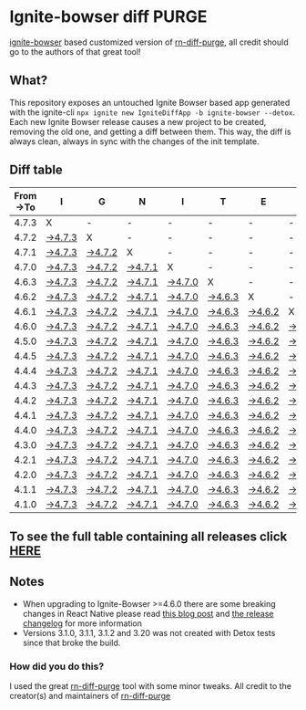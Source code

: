 # Ignite-bowser diff PURGE

[ignite-bowser](https://github.com/infinitered/ignite-bowser) based customized version of [rn-diff-purge](https://github.com/react-native-community/rn-diff-purge/), all credit should go to the authors of that great tool!

## What?

This repository exposes an untouched Ignite Bowser based app generated with the ignite-cli
`npx ignite new IgniteDiffApp -b ignite-bowser --detox`. Each new Ignite Bowser release causes a new project to be created, removing the old one, and getting a diff between them. This way, the diff is always clean, always in sync with the changes of the init template.

## Diff table

| From->To | I                                                                                                  | G                                                                                                  | N                                                                                                  | I                                                                                                  | T                                                                                                  | E                                                                                                  | B                                                                                                  | O                                                                                                  | W                                                                                                  | S                                                                                                  | E                                                                                                  | R                                                                                                  |                                                                                                    |                                                                                                    |                                                                                                    |                                                                                                    |                                                                                                    |                                                                                                    |                                                                                                    |     |
| -------- | -------------------------------------------------------------------------------------------------- | -------------------------------------------------------------------------------------------------- | -------------------------------------------------------------------------------------------------- | -------------------------------------------------------------------------------------------------- | -------------------------------------------------------------------------------------------------- | -------------------------------------------------------------------------------------------------- | -------------------------------------------------------------------------------------------------- | -------------------------------------------------------------------------------------------------- | -------------------------------------------------------------------------------------------------- | -------------------------------------------------------------------------------------------------- | -------------------------------------------------------------------------------------------------- | -------------------------------------------------------------------------------------------------- | -------------------------------------------------------------------------------------------------- | -------------------------------------------------------------------------------------------------- | -------------------------------------------------------------------------------------------------- | -------------------------------------------------------------------------------------------------- | -------------------------------------------------------------------------------------------------- | -------------------------------------------------------------------------------------------------- | -------------------------------------------------------------------------------------------------- | --- |
| 4.7.3    | X                                                                                                  | -                                                                                                  | -                                                                                                  | -                                                                                                  | -                                                                                                  | -                                                                                                  | -                                                                                                  | -                                                                                                  | -                                                                                                  | -                                                                                                  | -                                                                                                  | -                                                                                                  | -                                                                                                  | -                                                                                                  | -                                                                                                  | -                                                                                                  | -                                                                                                  | -                                                                                                  | -                                                                                                  | -   |
| 4.7.2    | [->4.7.3](https://github.com/nirre7/ignite-bowser-diff-purge/compare/release/4.7.2..release/4.7.3) | X                                                                                                  | -                                                                                                  | -                                                                                                  | -                                                                                                  | -                                                                                                  | -                                                                                                  | -                                                                                                  | -                                                                                                  | -                                                                                                  | -                                                                                                  | -                                                                                                  | -                                                                                                  | -                                                                                                  | -                                                                                                  | -                                                                                                  | -                                                                                                  | -                                                                                                  | -                                                                                                  | -   |
| 4.7.1    | [->4.7.3](https://github.com/nirre7/ignite-bowser-diff-purge/compare/release/4.7.1..release/4.7.3) | [->4.7.2](https://github.com/nirre7/ignite-bowser-diff-purge/compare/release/4.7.1..release/4.7.2) | X                                                                                                  | -                                                                                                  | -                                                                                                  | -                                                                                                  | -                                                                                                  | -                                                                                                  | -                                                                                                  | -                                                                                                  | -                                                                                                  | -                                                                                                  | -                                                                                                  | -                                                                                                  | -                                                                                                  | -                                                                                                  | -                                                                                                  | -                                                                                                  | -                                                                                                  | -   |
| 4.7.0    | [->4.7.3](https://github.com/nirre7/ignite-bowser-diff-purge/compare/release/4.7.0..release/4.7.3) | [->4.7.2](https://github.com/nirre7/ignite-bowser-diff-purge/compare/release/4.7.0..release/4.7.2) | [->4.7.1](https://github.com/nirre7/ignite-bowser-diff-purge/compare/release/4.7.0..release/4.7.1) | X                                                                                                  | -                                                                                                  | -                                                                                                  | -                                                                                                  | -                                                                                                  | -                                                                                                  | -                                                                                                  | -                                                                                                  | -                                                                                                  | -                                                                                                  | -                                                                                                  | -                                                                                                  | -                                                                                                  | -                                                                                                  | -                                                                                                  | -                                                                                                  | -   |
| 4.6.3    | [->4.7.3](https://github.com/nirre7/ignite-bowser-diff-purge/compare/release/4.6.3..release/4.7.3) | [->4.7.2](https://github.com/nirre7/ignite-bowser-diff-purge/compare/release/4.6.3..release/4.7.2) | [->4.7.1](https://github.com/nirre7/ignite-bowser-diff-purge/compare/release/4.6.3..release/4.7.1) | [->4.7.0](https://github.com/nirre7/ignite-bowser-diff-purge/compare/release/4.6.3..release/4.7.0) | X                                                                                                  | -                                                                                                  | -                                                                                                  | -                                                                                                  | -                                                                                                  | -                                                                                                  | -                                                                                                  | -                                                                                                  | -                                                                                                  | -                                                                                                  | -                                                                                                  | -                                                                                                  | -                                                                                                  | -                                                                                                  | -                                                                                                  | -   |
| 4.6.2    | [->4.7.3](https://github.com/nirre7/ignite-bowser-diff-purge/compare/release/4.6.2..release/4.7.3) | [->4.7.2](https://github.com/nirre7/ignite-bowser-diff-purge/compare/release/4.6.2..release/4.7.2) | [->4.7.1](https://github.com/nirre7/ignite-bowser-diff-purge/compare/release/4.6.2..release/4.7.1) | [->4.7.0](https://github.com/nirre7/ignite-bowser-diff-purge/compare/release/4.6.2..release/4.7.0) | [->4.6.3](https://github.com/nirre7/ignite-bowser-diff-purge/compare/release/4.6.2..release/4.6.3) | X                                                                                                  | -                                                                                                  | -                                                                                                  | -                                                                                                  | -                                                                                                  | -                                                                                                  | -                                                                                                  | -                                                                                                  | -                                                                                                  | -                                                                                                  | -                                                                                                  | -                                                                                                  | -                                                                                                  | -                                                                                                  | -   |
| 4.6.1    | [->4.7.3](https://github.com/nirre7/ignite-bowser-diff-purge/compare/release/4.6.1..release/4.7.3) | [->4.7.2](https://github.com/nirre7/ignite-bowser-diff-purge/compare/release/4.6.1..release/4.7.2) | [->4.7.1](https://github.com/nirre7/ignite-bowser-diff-purge/compare/release/4.6.1..release/4.7.1) | [->4.7.0](https://github.com/nirre7/ignite-bowser-diff-purge/compare/release/4.6.1..release/4.7.0) | [->4.6.3](https://github.com/nirre7/ignite-bowser-diff-purge/compare/release/4.6.1..release/4.6.3) | [->4.6.2](https://github.com/nirre7/ignite-bowser-diff-purge/compare/release/4.6.1..release/4.6.2) | X                                                                                                  | -                                                                                                  | -                                                                                                  | -                                                                                                  | -                                                                                                  | -                                                                                                  | -                                                                                                  | -                                                                                                  | -                                                                                                  | -                                                                                                  | -                                                                                                  | -                                                                                                  | -                                                                                                  | -   |
| 4.6.0    | [->4.7.3](https://github.com/nirre7/ignite-bowser-diff-purge/compare/release/4.6.0..release/4.7.3) | [->4.7.2](https://github.com/nirre7/ignite-bowser-diff-purge/compare/release/4.6.0..release/4.7.2) | [->4.7.1](https://github.com/nirre7/ignite-bowser-diff-purge/compare/release/4.6.0..release/4.7.1) | [->4.7.0](https://github.com/nirre7/ignite-bowser-diff-purge/compare/release/4.6.0..release/4.7.0) | [->4.6.3](https://github.com/nirre7/ignite-bowser-diff-purge/compare/release/4.6.0..release/4.6.3) | [->4.6.2](https://github.com/nirre7/ignite-bowser-diff-purge/compare/release/4.6.0..release/4.6.2) | [->4.6.1](https://github.com/nirre7/ignite-bowser-diff-purge/compare/release/4.6.0..release/4.6.1) | X                                                                                                  | -                                                                                                  | -                                                                                                  | -                                                                                                  | -                                                                                                  | -                                                                                                  | -                                                                                                  | -                                                                                                  | -                                                                                                  | -                                                                                                  | -                                                                                                  | -                                                                                                  | -   |
| 4.5.0    | [->4.7.3](https://github.com/nirre7/ignite-bowser-diff-purge/compare/release/4.5.0..release/4.7.3) | [->4.7.2](https://github.com/nirre7/ignite-bowser-diff-purge/compare/release/4.5.0..release/4.7.2) | [->4.7.1](https://github.com/nirre7/ignite-bowser-diff-purge/compare/release/4.5.0..release/4.7.1) | [->4.7.0](https://github.com/nirre7/ignite-bowser-diff-purge/compare/release/4.5.0..release/4.7.0) | [->4.6.3](https://github.com/nirre7/ignite-bowser-diff-purge/compare/release/4.5.0..release/4.6.3) | [->4.6.2](https://github.com/nirre7/ignite-bowser-diff-purge/compare/release/4.5.0..release/4.6.2) | [->4.6.1](https://github.com/nirre7/ignite-bowser-diff-purge/compare/release/4.5.0..release/4.6.1) | [->4.6.0](https://github.com/nirre7/ignite-bowser-diff-purge/compare/release/4.5.0..release/4.6.0) | X                                                                                                  | -                                                                                                  | -                                                                                                  | -                                                                                                  | -                                                                                                  | -                                                                                                  | -                                                                                                  | -                                                                                                  | -                                                                                                  | -                                                                                                  | -                                                                                                  | -   |
| 4.4.5    | [->4.7.3](https://github.com/nirre7/ignite-bowser-diff-purge/compare/release/4.4.5..release/4.7.3) | [->4.7.2](https://github.com/nirre7/ignite-bowser-diff-purge/compare/release/4.4.5..release/4.7.2) | [->4.7.1](https://github.com/nirre7/ignite-bowser-diff-purge/compare/release/4.4.5..release/4.7.1) | [->4.7.0](https://github.com/nirre7/ignite-bowser-diff-purge/compare/release/4.4.5..release/4.7.0) | [->4.6.3](https://github.com/nirre7/ignite-bowser-diff-purge/compare/release/4.4.5..release/4.6.3) | [->4.6.2](https://github.com/nirre7/ignite-bowser-diff-purge/compare/release/4.4.5..release/4.6.2) | [->4.6.1](https://github.com/nirre7/ignite-bowser-diff-purge/compare/release/4.4.5..release/4.6.1) | [->4.6.0](https://github.com/nirre7/ignite-bowser-diff-purge/compare/release/4.4.5..release/4.6.0) | [->4.5.0](https://github.com/nirre7/ignite-bowser-diff-purge/compare/release/4.4.5..release/4.5.0) | X                                                                                                  | -                                                                                                  | -                                                                                                  | -                                                                                                  | -                                                                                                  | -                                                                                                  | -                                                                                                  | -                                                                                                  | -                                                                                                  | -                                                                                                  | -   |
| 4.4.4    | [->4.7.3](https://github.com/nirre7/ignite-bowser-diff-purge/compare/release/4.4.4..release/4.7.3) | [->4.7.2](https://github.com/nirre7/ignite-bowser-diff-purge/compare/release/4.4.4..release/4.7.2) | [->4.7.1](https://github.com/nirre7/ignite-bowser-diff-purge/compare/release/4.4.4..release/4.7.1) | [->4.7.0](https://github.com/nirre7/ignite-bowser-diff-purge/compare/release/4.4.4..release/4.7.0) | [->4.6.3](https://github.com/nirre7/ignite-bowser-diff-purge/compare/release/4.4.4..release/4.6.3) | [->4.6.2](https://github.com/nirre7/ignite-bowser-diff-purge/compare/release/4.4.4..release/4.6.2) | [->4.6.1](https://github.com/nirre7/ignite-bowser-diff-purge/compare/release/4.4.4..release/4.6.1) | [->4.6.0](https://github.com/nirre7/ignite-bowser-diff-purge/compare/release/4.4.4..release/4.6.0) | [->4.5.0](https://github.com/nirre7/ignite-bowser-diff-purge/compare/release/4.4.4..release/4.5.0) | [->4.4.5](https://github.com/nirre7/ignite-bowser-diff-purge/compare/release/4.4.4..release/4.4.5) | X                                                                                                  | -                                                                                                  | -                                                                                                  | -                                                                                                  | -                                                                                                  | -                                                                                                  | -                                                                                                  | -                                                                                                  | -                                                                                                  | -   |
| 4.4.3    | [->4.7.3](https://github.com/nirre7/ignite-bowser-diff-purge/compare/release/4.4.3..release/4.7.3) | [->4.7.2](https://github.com/nirre7/ignite-bowser-diff-purge/compare/release/4.4.3..release/4.7.2) | [->4.7.1](https://github.com/nirre7/ignite-bowser-diff-purge/compare/release/4.4.3..release/4.7.1) | [->4.7.0](https://github.com/nirre7/ignite-bowser-diff-purge/compare/release/4.4.3..release/4.7.0) | [->4.6.3](https://github.com/nirre7/ignite-bowser-diff-purge/compare/release/4.4.3..release/4.6.3) | [->4.6.2](https://github.com/nirre7/ignite-bowser-diff-purge/compare/release/4.4.3..release/4.6.2) | [->4.6.1](https://github.com/nirre7/ignite-bowser-diff-purge/compare/release/4.4.3..release/4.6.1) | [->4.6.0](https://github.com/nirre7/ignite-bowser-diff-purge/compare/release/4.4.3..release/4.6.0) | [->4.5.0](https://github.com/nirre7/ignite-bowser-diff-purge/compare/release/4.4.3..release/4.5.0) | [->4.4.5](https://github.com/nirre7/ignite-bowser-diff-purge/compare/release/4.4.3..release/4.4.5) | [->4.4.4](https://github.com/nirre7/ignite-bowser-diff-purge/compare/release/4.4.3..release/4.4.4) | X                                                                                                  | -                                                                                                  | -                                                                                                  | -                                                                                                  | -                                                                                                  | -                                                                                                  | -                                                                                                  | -                                                                                                  | -   |
| 4.4.2    | [->4.7.3](https://github.com/nirre7/ignite-bowser-diff-purge/compare/release/4.4.2..release/4.7.3) | [->4.7.2](https://github.com/nirre7/ignite-bowser-diff-purge/compare/release/4.4.2..release/4.7.2) | [->4.7.1](https://github.com/nirre7/ignite-bowser-diff-purge/compare/release/4.4.2..release/4.7.1) | [->4.7.0](https://github.com/nirre7/ignite-bowser-diff-purge/compare/release/4.4.2..release/4.7.0) | [->4.6.3](https://github.com/nirre7/ignite-bowser-diff-purge/compare/release/4.4.2..release/4.6.3) | [->4.6.2](https://github.com/nirre7/ignite-bowser-diff-purge/compare/release/4.4.2..release/4.6.2) | [->4.6.1](https://github.com/nirre7/ignite-bowser-diff-purge/compare/release/4.4.2..release/4.6.1) | [->4.6.0](https://github.com/nirre7/ignite-bowser-diff-purge/compare/release/4.4.2..release/4.6.0) | [->4.5.0](https://github.com/nirre7/ignite-bowser-diff-purge/compare/release/4.4.2..release/4.5.0) | [->4.4.5](https://github.com/nirre7/ignite-bowser-diff-purge/compare/release/4.4.2..release/4.4.5) | [->4.4.4](https://github.com/nirre7/ignite-bowser-diff-purge/compare/release/4.4.2..release/4.4.4) | [->4.4.3](https://github.com/nirre7/ignite-bowser-diff-purge/compare/release/4.4.2..release/4.4.3) | X                                                                                                  | -                                                                                                  | -                                                                                                  | -                                                                                                  | -                                                                                                  | -                                                                                                  | -                                                                                                  | -   |
| 4.4.1    | [->4.7.3](https://github.com/nirre7/ignite-bowser-diff-purge/compare/release/4.4.1..release/4.7.3) | [->4.7.2](https://github.com/nirre7/ignite-bowser-diff-purge/compare/release/4.4.1..release/4.7.2) | [->4.7.1](https://github.com/nirre7/ignite-bowser-diff-purge/compare/release/4.4.1..release/4.7.1) | [->4.7.0](https://github.com/nirre7/ignite-bowser-diff-purge/compare/release/4.4.1..release/4.7.0) | [->4.6.3](https://github.com/nirre7/ignite-bowser-diff-purge/compare/release/4.4.1..release/4.6.3) | [->4.6.2](https://github.com/nirre7/ignite-bowser-diff-purge/compare/release/4.4.1..release/4.6.2) | [->4.6.1](https://github.com/nirre7/ignite-bowser-diff-purge/compare/release/4.4.1..release/4.6.1) | [->4.6.0](https://github.com/nirre7/ignite-bowser-diff-purge/compare/release/4.4.1..release/4.6.0) | [->4.5.0](https://github.com/nirre7/ignite-bowser-diff-purge/compare/release/4.4.1..release/4.5.0) | [->4.4.5](https://github.com/nirre7/ignite-bowser-diff-purge/compare/release/4.4.1..release/4.4.5) | [->4.4.4](https://github.com/nirre7/ignite-bowser-diff-purge/compare/release/4.4.1..release/4.4.4) | [->4.4.3](https://github.com/nirre7/ignite-bowser-diff-purge/compare/release/4.4.1..release/4.4.3) | [->4.4.2](https://github.com/nirre7/ignite-bowser-diff-purge/compare/release/4.4.1..release/4.4.2) | X                                                                                                  | -                                                                                                  | -                                                                                                  | -                                                                                                  | -                                                                                                  | -                                                                                                  | -   |
| 4.4.0    | [->4.7.3](https://github.com/nirre7/ignite-bowser-diff-purge/compare/release/4.4.0..release/4.7.3) | [->4.7.2](https://github.com/nirre7/ignite-bowser-diff-purge/compare/release/4.4.0..release/4.7.2) | [->4.7.1](https://github.com/nirre7/ignite-bowser-diff-purge/compare/release/4.4.0..release/4.7.1) | [->4.7.0](https://github.com/nirre7/ignite-bowser-diff-purge/compare/release/4.4.0..release/4.7.0) | [->4.6.3](https://github.com/nirre7/ignite-bowser-diff-purge/compare/release/4.4.0..release/4.6.3) | [->4.6.2](https://github.com/nirre7/ignite-bowser-diff-purge/compare/release/4.4.0..release/4.6.2) | [->4.6.1](https://github.com/nirre7/ignite-bowser-diff-purge/compare/release/4.4.0..release/4.6.1) | [->4.6.0](https://github.com/nirre7/ignite-bowser-diff-purge/compare/release/4.4.0..release/4.6.0) | [->4.5.0](https://github.com/nirre7/ignite-bowser-diff-purge/compare/release/4.4.0..release/4.5.0) | [->4.4.5](https://github.com/nirre7/ignite-bowser-diff-purge/compare/release/4.4.0..release/4.4.5) | [->4.4.4](https://github.com/nirre7/ignite-bowser-diff-purge/compare/release/4.4.0..release/4.4.4) | [->4.4.3](https://github.com/nirre7/ignite-bowser-diff-purge/compare/release/4.4.0..release/4.4.3) | [->4.4.2](https://github.com/nirre7/ignite-bowser-diff-purge/compare/release/4.4.0..release/4.4.2) | [->4.4.1](https://github.com/nirre7/ignite-bowser-diff-purge/compare/release/4.4.0..release/4.4.1) | X                                                                                                  | -                                                                                                  | -                                                                                                  | -                                                                                                  | -                                                                                                  | -   |
| 4.3.0    | [->4.7.3](https://github.com/nirre7/ignite-bowser-diff-purge/compare/release/4.3.0..release/4.7.3) | [->4.7.2](https://github.com/nirre7/ignite-bowser-diff-purge/compare/release/4.3.0..release/4.7.2) | [->4.7.1](https://github.com/nirre7/ignite-bowser-diff-purge/compare/release/4.3.0..release/4.7.1) | [->4.7.0](https://github.com/nirre7/ignite-bowser-diff-purge/compare/release/4.3.0..release/4.7.0) | [->4.6.3](https://github.com/nirre7/ignite-bowser-diff-purge/compare/release/4.3.0..release/4.6.3) | [->4.6.2](https://github.com/nirre7/ignite-bowser-diff-purge/compare/release/4.3.0..release/4.6.2) | [->4.6.1](https://github.com/nirre7/ignite-bowser-diff-purge/compare/release/4.3.0..release/4.6.1) | [->4.6.0](https://github.com/nirre7/ignite-bowser-diff-purge/compare/release/4.3.0..release/4.6.0) | [->4.5.0](https://github.com/nirre7/ignite-bowser-diff-purge/compare/release/4.3.0..release/4.5.0) | [->4.4.5](https://github.com/nirre7/ignite-bowser-diff-purge/compare/release/4.3.0..release/4.4.5) | [->4.4.4](https://github.com/nirre7/ignite-bowser-diff-purge/compare/release/4.3.0..release/4.4.4) | [->4.4.3](https://github.com/nirre7/ignite-bowser-diff-purge/compare/release/4.3.0..release/4.4.3) | [->4.4.2](https://github.com/nirre7/ignite-bowser-diff-purge/compare/release/4.3.0..release/4.4.2) | [->4.4.1](https://github.com/nirre7/ignite-bowser-diff-purge/compare/release/4.3.0..release/4.4.1) | [->4.4.0](https://github.com/nirre7/ignite-bowser-diff-purge/compare/release/4.3.0..release/4.4.0) | X                                                                                                  | -                                                                                                  | -                                                                                                  | -                                                                                                  | -   |
| 4.2.1    | [->4.7.3](https://github.com/nirre7/ignite-bowser-diff-purge/compare/release/4.2.1..release/4.7.3) | [->4.7.2](https://github.com/nirre7/ignite-bowser-diff-purge/compare/release/4.2.1..release/4.7.2) | [->4.7.1](https://github.com/nirre7/ignite-bowser-diff-purge/compare/release/4.2.1..release/4.7.1) | [->4.7.0](https://github.com/nirre7/ignite-bowser-diff-purge/compare/release/4.2.1..release/4.7.0) | [->4.6.3](https://github.com/nirre7/ignite-bowser-diff-purge/compare/release/4.2.1..release/4.6.3) | [->4.6.2](https://github.com/nirre7/ignite-bowser-diff-purge/compare/release/4.2.1..release/4.6.2) | [->4.6.1](https://github.com/nirre7/ignite-bowser-diff-purge/compare/release/4.2.1..release/4.6.1) | [->4.6.0](https://github.com/nirre7/ignite-bowser-diff-purge/compare/release/4.2.1..release/4.6.0) | [->4.5.0](https://github.com/nirre7/ignite-bowser-diff-purge/compare/release/4.2.1..release/4.5.0) | [->4.4.5](https://github.com/nirre7/ignite-bowser-diff-purge/compare/release/4.2.1..release/4.4.5) | [->4.4.4](https://github.com/nirre7/ignite-bowser-diff-purge/compare/release/4.2.1..release/4.4.4) | [->4.4.3](https://github.com/nirre7/ignite-bowser-diff-purge/compare/release/4.2.1..release/4.4.3) | [->4.4.2](https://github.com/nirre7/ignite-bowser-diff-purge/compare/release/4.2.1..release/4.4.2) | [->4.4.1](https://github.com/nirre7/ignite-bowser-diff-purge/compare/release/4.2.1..release/4.4.1) | [->4.4.0](https://github.com/nirre7/ignite-bowser-diff-purge/compare/release/4.2.1..release/4.4.0) | [->4.3.0](https://github.com/nirre7/ignite-bowser-diff-purge/compare/release/4.2.1..release/4.3.0) | X                                                                                                  | -                                                                                                  | -                                                                                                  | -   |
| 4.2.0    | [->4.7.3](https://github.com/nirre7/ignite-bowser-diff-purge/compare/release/4.2.0..release/4.7.3) | [->4.7.2](https://github.com/nirre7/ignite-bowser-diff-purge/compare/release/4.2.0..release/4.7.2) | [->4.7.1](https://github.com/nirre7/ignite-bowser-diff-purge/compare/release/4.2.0..release/4.7.1) | [->4.7.0](https://github.com/nirre7/ignite-bowser-diff-purge/compare/release/4.2.0..release/4.7.0) | [->4.6.3](https://github.com/nirre7/ignite-bowser-diff-purge/compare/release/4.2.0..release/4.6.3) | [->4.6.2](https://github.com/nirre7/ignite-bowser-diff-purge/compare/release/4.2.0..release/4.6.2) | [->4.6.1](https://github.com/nirre7/ignite-bowser-diff-purge/compare/release/4.2.0..release/4.6.1) | [->4.6.0](https://github.com/nirre7/ignite-bowser-diff-purge/compare/release/4.2.0..release/4.6.0) | [->4.5.0](https://github.com/nirre7/ignite-bowser-diff-purge/compare/release/4.2.0..release/4.5.0) | [->4.4.5](https://github.com/nirre7/ignite-bowser-diff-purge/compare/release/4.2.0..release/4.4.5) | [->4.4.4](https://github.com/nirre7/ignite-bowser-diff-purge/compare/release/4.2.0..release/4.4.4) | [->4.4.3](https://github.com/nirre7/ignite-bowser-diff-purge/compare/release/4.2.0..release/4.4.3) | [->4.4.2](https://github.com/nirre7/ignite-bowser-diff-purge/compare/release/4.2.0..release/4.4.2) | [->4.4.1](https://github.com/nirre7/ignite-bowser-diff-purge/compare/release/4.2.0..release/4.4.1) | [->4.4.0](https://github.com/nirre7/ignite-bowser-diff-purge/compare/release/4.2.0..release/4.4.0) | [->4.3.0](https://github.com/nirre7/ignite-bowser-diff-purge/compare/release/4.2.0..release/4.3.0) | [->4.2.1](https://github.com/nirre7/ignite-bowser-diff-purge/compare/release/4.2.0..release/4.2.1) | X                                                                                                  | -                                                                                                  | -   |
| 4.1.1    | [->4.7.3](https://github.com/nirre7/ignite-bowser-diff-purge/compare/release/4.1.1..release/4.7.3) | [->4.7.2](https://github.com/nirre7/ignite-bowser-diff-purge/compare/release/4.1.1..release/4.7.2) | [->4.7.1](https://github.com/nirre7/ignite-bowser-diff-purge/compare/release/4.1.1..release/4.7.1) | [->4.7.0](https://github.com/nirre7/ignite-bowser-diff-purge/compare/release/4.1.1..release/4.7.0) | [->4.6.3](https://github.com/nirre7/ignite-bowser-diff-purge/compare/release/4.1.1..release/4.6.3) | [->4.6.2](https://github.com/nirre7/ignite-bowser-diff-purge/compare/release/4.1.1..release/4.6.2) | [->4.6.1](https://github.com/nirre7/ignite-bowser-diff-purge/compare/release/4.1.1..release/4.6.1) | [->4.6.0](https://github.com/nirre7/ignite-bowser-diff-purge/compare/release/4.1.1..release/4.6.0) | [->4.5.0](https://github.com/nirre7/ignite-bowser-diff-purge/compare/release/4.1.1..release/4.5.0) | [->4.4.5](https://github.com/nirre7/ignite-bowser-diff-purge/compare/release/4.1.1..release/4.4.5) | [->4.4.4](https://github.com/nirre7/ignite-bowser-diff-purge/compare/release/4.1.1..release/4.4.4) | [->4.4.3](https://github.com/nirre7/ignite-bowser-diff-purge/compare/release/4.1.1..release/4.4.3) | [->4.4.2](https://github.com/nirre7/ignite-bowser-diff-purge/compare/release/4.1.1..release/4.4.2) | [->4.4.1](https://github.com/nirre7/ignite-bowser-diff-purge/compare/release/4.1.1..release/4.4.1) | [->4.4.0](https://github.com/nirre7/ignite-bowser-diff-purge/compare/release/4.1.1..release/4.4.0) | [->4.3.0](https://github.com/nirre7/ignite-bowser-diff-purge/compare/release/4.1.1..release/4.3.0) | [->4.2.1](https://github.com/nirre7/ignite-bowser-diff-purge/compare/release/4.1.1..release/4.2.1) | [->4.2.0](https://github.com/nirre7/ignite-bowser-diff-purge/compare/release/4.1.1..release/4.2.0) | X                                                                                                  | -   |
| 4.1.0    | [->4.7.3](https://github.com/nirre7/ignite-bowser-diff-purge/compare/release/4.1.0..release/4.7.3) | [->4.7.2](https://github.com/nirre7/ignite-bowser-diff-purge/compare/release/4.1.0..release/4.7.2) | [->4.7.1](https://github.com/nirre7/ignite-bowser-diff-purge/compare/release/4.1.0..release/4.7.1) | [->4.7.0](https://github.com/nirre7/ignite-bowser-diff-purge/compare/release/4.1.0..release/4.7.0) | [->4.6.3](https://github.com/nirre7/ignite-bowser-diff-purge/compare/release/4.1.0..release/4.6.3) | [->4.6.2](https://github.com/nirre7/ignite-bowser-diff-purge/compare/release/4.1.0..release/4.6.2) | [->4.6.1](https://github.com/nirre7/ignite-bowser-diff-purge/compare/release/4.1.0..release/4.6.1) | [->4.6.0](https://github.com/nirre7/ignite-bowser-diff-purge/compare/release/4.1.0..release/4.6.0) | [->4.5.0](https://github.com/nirre7/ignite-bowser-diff-purge/compare/release/4.1.0..release/4.5.0) | [->4.4.5](https://github.com/nirre7/ignite-bowser-diff-purge/compare/release/4.1.0..release/4.4.5) | [->4.4.4](https://github.com/nirre7/ignite-bowser-diff-purge/compare/release/4.1.0..release/4.4.4) | [->4.4.3](https://github.com/nirre7/ignite-bowser-diff-purge/compare/release/4.1.0..release/4.4.3) | [->4.4.2](https://github.com/nirre7/ignite-bowser-diff-purge/compare/release/4.1.0..release/4.4.2) | [->4.4.1](https://github.com/nirre7/ignite-bowser-diff-purge/compare/release/4.1.0..release/4.4.1) | [->4.4.0](https://github.com/nirre7/ignite-bowser-diff-purge/compare/release/4.1.0..release/4.4.0) | [->4.3.0](https://github.com/nirre7/ignite-bowser-diff-purge/compare/release/4.1.0..release/4.3.0) | [->4.2.1](https://github.com/nirre7/ignite-bowser-diff-purge/compare/release/4.1.0..release/4.2.1) | [->4.2.0](https://github.com/nirre7/ignite-bowser-diff-purge/compare/release/4.1.0..release/4.2.0) | [->4.1.1](https://github.com/nirre7/ignite-bowser-diff-purge/compare/release/4.1.0..release/4.1.1) | X   |

## To see the full table containing all releases click [HERE](https://nirre7.github.io/ignite-bowser-diff-purge/)

## Notes

- When upgrading to Ignite-Bowser >=4.6.0 there are some breaking changes in React Native please read [this blog post](https://facebook.github.io/react-native/blog/2019/07/03/version-60) and [the release changelog](https://github.com/react-native-community/releases/blob/master/CHANGELOG.md#060) for more information
- Versions 3.1.0, 3.1.1, 3.1.2 and 3.20 was not created with Detox tests since that broke the build.

### How did you do this?

I used the great [rn-diff-purge](https://github.com/react-native-community/rn-diff-purge/) tool with some minor tweaks. 
All credit to the creator(s) and maintainers of [rn-diff-purge](https://github.com/react-native-community/rn-diff-purge/)


